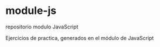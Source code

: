 # module-js
repositorio modulo JavaScript

Ejercicios de practica, generados en el módulo de JavaScript
